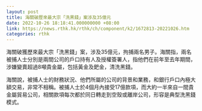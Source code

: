 ```yaml
---
layout: post
title: 海關破歷來最大宗「洗黑錢」案涉及35億元
date: 2022-10-26 18:18:41.000000000 +08:00
link: https://news.rthk.hk/rthk/ch/component/k2/1672813-20221026.htm
categories: rthk
---
```


海關破獲歷來最大宗「洗黑錢」案，涉及35億元，拘捕兩名男子。海關指，兩名被捕人士分別是兩間公司的戶口持有人及授權簽署人，指他們在前年至去年期間，涉嫌變賣超過8噸貴金屬，包括黃金及鈀金，清洗黑錢。

海關說，被捕人士的財務狀況、他們所屬的公司的背景和業務，和銀行戶口內極大額交易，非常不相稱。被捕人士於4個月內接受17億款項，而大約一半來自一間貴金屬貿易公司，相關款項每次都於同日轉走到空殼或離岸公司，形容是典型洗黑錢模式。
